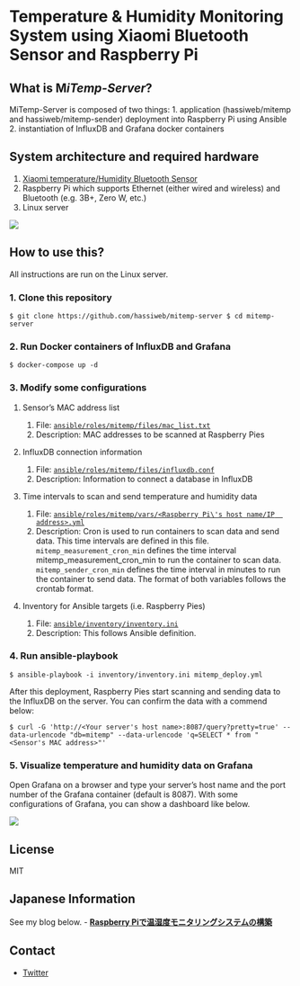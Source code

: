 
# Temperature & Humidity Monitoring System using Xiaomi Bluetooth Sensor and Raspberry Pi

## What is M*iTemp-Server*?

MiTemp-Server is composed of two things: 1. application (hassiweb/mitemp and hassiweb/mitemp-sender) deployment into Raspberry Pi using Ansible 2. instantiation of 
InfluxDB and Grafana docker containers 

## System architecture and required hardware

1. [Xiaomi temperature/Humidity Bluetooth 
Sensor](https://www.aliexpress.com/item/Xiaomi-Mijia-Bluetooth-Temperature-Smart-Humidity-Sensor-LCD-Screen-Digital-Thermometer-Moisture-Meter-Mi-APP/32856054922.html?aff_platform=product&cpt=1561275861425&onelink_item_from=32856054922&onelink_thrd=0.015&onelink_page_from=ITEM_DETAIL&onelink_item_to=32856054922&pvid=6831681f-3484-4dfd-818c-e5754f5693b4&onelink_duration=0.764124&sk=0uTUsmc&aff_trace_key=0fee1a23e9064aac95187a77d884387a-1561275861425-08008-0uTUsmc&onelink_status=noneresult&scm=1007.22893.125781.0&terminal_id=0b4ae205e99b45d4ac69148ef39c0a40&onelink_page_to=ITEM_DETAIL) 
2. Raspberry Pi which supports Ethernet (either wired and wireless) and Bluetooth (e.g. 3B+, Zero W, etc.) 
3. Linux server 

![](https://paper-attachments.dropbox.com/s_D02AFA1BC265A61F7075157813A2D55B9B5526EFE216F441DA33E837BA2A6FAA_1561275696219_Temp+monitoring+system.png)

## How to use this?
All instructions are run on the Linux server.

### 1. Clone this repository
``` 
$ git clone https://github.com/hassiweb/mitemp-server $ cd mitemp-server 
```

### 2. Run Docker containers of InfluxDB and Grafana
``` 
$ docker-compose up -d 
```

### 3. Modify some configurations
1. Sensor’s MAC address list
    1. File: [`ansible/roles/mitemp/files/mac_list.txt`](https://github.com/hassiweb/mitemp-server/blob/master/ansible/roles/mitemp/files/mac_list.txt)
    2. Description: MAC addresses to be scanned at Raspberry Pies 

2. InfluxDB connection information
    1. File: [`ansible/roles/mitemp/files/influxdb.conf`](https://github.com/hassiweb/mitemp-server/blob/master/ansible/roles/mitemp/files/influxdb.conf)
    2. Description: Information to connect a database in InfluxDB 

3. Time intervals to scan and send temperature and humidity data
    1. File: [`ansible/roles/mitemp/vars/<Raspberry Pi\'s host name/IP 
address>.yml`](https://github.com/hassiweb/mitemp-server/blob/master/ansible/roles/mitemp/vars/192.168.0.31.yml)
    2. Description: Cron is used to run containers to scan data and send data.  This time intervals are defined in this file.  `mitemp_measurement_cron_min` defines 
the time interval mitemp_measurement_cron_min to run the container to scan data.  `mitemp_sender_cron_min` defines the time interval in minutes to run the container 
to send data.  The format of both variables follows the crontab format. 

4. Inventory for Ansible targets (i.e. Raspberry Pies)
    1. File: [`ansible/inventory/inventory.ini`](https://github.com/hassiweb/mitemp-server/blob/master/ansible/inventory/inventory.ini)
    2. Description: This follows Ansible definition.

### 4. Run ansible-playbook
``` 
$ ansible-playbook -i inventory/inventory.ini mitemp_deploy.yml 
``` 

After this deployment, Raspberry Pies start scanning and sending data to the InfluxDB on the 
server. You can confirm the data with a commend below: 

``` 
$ curl -G 'http://<Your server's host name>:8087/query?pretty=true' --data-urlencode "db=mitemp" --data-urlencode 'q=SELECT * from "<Sensor's MAC address>"' 
```

### 5. Visualize temperature and humidity data on Grafana
Open Grafana on a browser and type your server’s host name and the port number of the Grafana container (default is 8087). With some configurations of Grafana, you 
can show a dashboard like below.
    
![](https://paper-attachments.dropbox.com/s_D02AFA1BC265A61F7075157813A2D55B9B5526EFE216F441DA33E837BA2A6FAA_1561277404562_Grafana-MiTemp.png)

## License
MIT

## Japanese Information
See my blog below. - [**Raspberry 
Piで温湿度モニタリングシステムの構築**](https://hassiweb-programming.blogspot.com/2019/06/temp-humidity-monitoring-system-using-raspberry-pi.html)

## Contact
- [Twitter](https://twitter.com/hassiweb)
